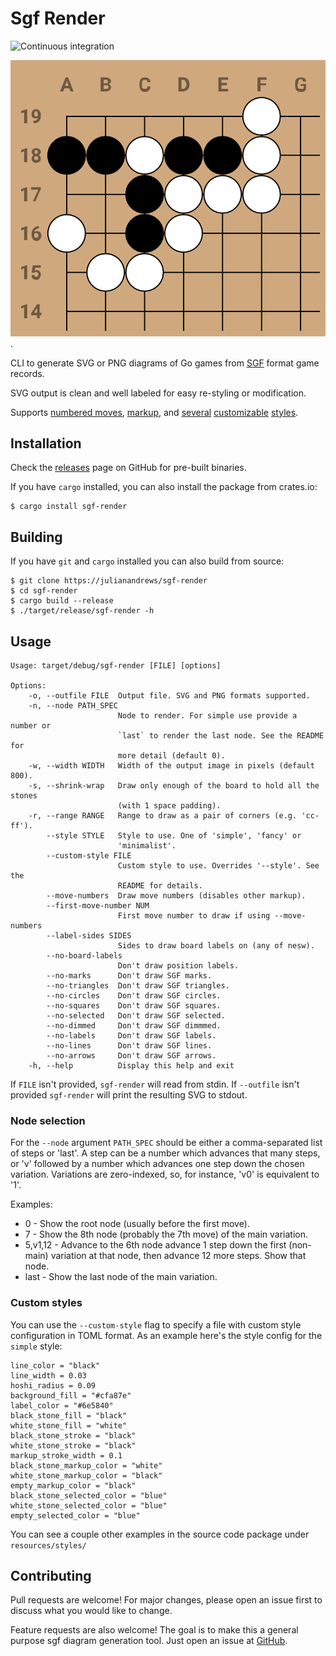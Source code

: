 # Sgf Render

![Continuous integration](https://github.com/julianandrews/sgf-render/workflows/Continuous%20integration/badge.svg)

![Cho Chikun Elementary, Problem 45](demo/prob45.svg).

CLI to generate SVG or PNG diagrams of Go games from
[SGF](https://www.red-bean.com/sgf/) format game records.

SVG output is clean and well labeled for easy re-styling or modification.

Supports [numbered
moves](https://raw.githubusercontent.com/julianandrews/sgf-render/master/demo/simple-numbered.svg),
[markup](https://raw.githubusercontent.com/julianandrews/sgf-render/master/demo/markup.svg),
and
[several](https://raw.githubusercontent.com/julianandrews/sgf-render/master/demo/minimalist-numbered.svg)
[customizable](https://raw.githubusercontent.com/julianandrews/sgf-render/master/demo/wacky.svg)
[styles](https://raw.githubusercontent.com/julianandrews/sgf-render/master/demo/prob45-fancy.svg).

## Installation

Check the [releases](https://github.com/julianandrews/sgf-render/releases) page
on GitHub for pre-built binaries.

If you have `cargo` installed, you can also install the package from crates.io:

```
$ cargo install sgf-render
```

## Building

If you have `git` and `cargo` installed you can also build from source:

```
$ git clone https://julianandrews/sgf-render
$ cd sgf-render
$ cargo build --release
$ ./target/release/sgf-render -h
```

## Usage

```
Usage: target/debug/sgf-render [FILE] [options]

Options:
    -o, --outfile FILE  Output file. SVG and PNG formats supported.
    -n, --node PATH_SPEC
                        Node to render. For simple use provide a number or
                        `last` to render the last node. See the README for
                        more detail (default 0).
    -w, --width WIDTH   Width of the output image in pixels (default 800).
    -s, --shrink-wrap   Draw only enough of the board to hold all the stones
                        (with 1 space padding).
    -r, --range RANGE   Range to draw as a pair of corners (e.g. 'cc-ff').
        --style STYLE   Style to use. One of 'simple', 'fancy' or
                        'minimalist'.
        --custom-style FILE
                        Custom style to use. Overrides '--style'. See the
                        README for details.
        --move-numbers  Draw move numbers (disables other markup).
        --first-move-number NUM
                        First move number to draw if using --move-numbers
        --label-sides SIDES
                        Sides to draw board labels on (any of nesw).
        --no-board-labels
                        Don't draw position labels.
        --no-marks      Don't draw SGF marks.
        --no-triangles  Don't draw SGF triangles.
        --no-circles    Don't draw SGF circles.
        --no-squares    Don't draw SGF squares.
        --no-selected   Don't draw SGF selected.
        --no-dimmed     Don't draw SGF dimmmed.
        --no-labels     Don't draw SGF labels.
        --no-lines      Don't draw SGF lines.
        --no-arrows     Don't draw SGF arrows.
    -h, --help          Display this help and exit
```

If `FILE` isn't provided, `sgf-render` will read from stdin. If `--outfile`
isn't provided `sgf-render` will print the resulting SVG to stdout.

### Node selection

For the `--node` argument `PATH_SPEC` should be either a comma-separated list
of steps or 'last'.  A step can be a number which advances that many steps, or
'v' followed by a number which advances one step down the chosen variation.
Variations are zero-indexed, so, for instance, 'v0' is equivalent to '1'.

Examples:

- 0       - Show the root node (usually before the first move).
- 7       - Show the 8th node (probably the 7th move) of the main variation.
- 5,v1,12 - Advance to the 6th node advance 1 step down the first (non-main)
            variation at that node, then advance 12 more steps. Show that node.
- last    - Show the last node of the main variation.

### Custom styles

You can use the `--custom-style` flag to specify a file with custom style
configuration in TOML format. As an example here's the style config for the
`simple` style:

```
line_color = "black"
line_width = 0.03
hoshi_radius = 0.09
background_fill = "#cfa87e"
label_color = "#6e5840"
black_stone_fill = "black"
white_stone_fill = "white"
black_stone_stroke = "black"
white_stone_stroke = "black"
markup_stroke_width = 0.1
black_stone_markup_color = "white"
white_stone_markup_color = "black"
empty_markup_color = "black"
black_stone_selected_color = "blue"
white_stone_selected_color = "blue"
empty_selected_color = "blue"
```

You can see a couple other examples in the source code package under
`resources/styles/`

## Contributing
Pull requests are welcome! For major changes, please open an issue first to
discuss what you would like to change.

Feature requests are also welcome! The goal is to make this a general purpose
sgf diagram generation tool. Just open an issue at
[GitHub](https://github.com/julianandrews/sgf-render/issues).
